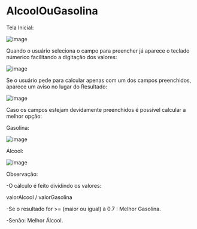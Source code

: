 # AlcoolOuGasolina

Tela Inicial:

![image](https://user-images.githubusercontent.com/87779901/198722625-1503b84a-4247-4388-9667-df58810eeb4a.png)


Quando o usuário seleciona o campo para preencher já aparece o teclado númerico facilitando a digitação dos valores:

![image](https://user-images.githubusercontent.com/87779901/198722983-662719bb-3f10-4218-a7c9-666507b6535d.png)


Se o usuário pede para calcular apenas com um dos campos preenchidos, aparece um aviso no lugar do Resultado:

![image](https://user-images.githubusercontent.com/87779901/198725925-f6deceed-6695-476a-a309-1240e9b05ea2.png)


Caso os campos estejam devidamente preenchidos é possivel calcular a melhor opção:

Gasolina:

![image](https://user-images.githubusercontent.com/87779901/198723785-03cb2548-e0fe-437d-9c9d-9d449b27adf2.png)


Álcool:

![image](https://user-images.githubusercontent.com/87779901/198723981-d59f3a27-e4e5-4479-af2a-bafbc3c9ecaa.png)


Observação:

-O cálculo é feito dividindo os valores:

valorAlcool / valorGasolina

-Se o resultado for >= (maior ou igual) à 0.7 : Melhor Gasolina.

-Senão: Melhor Álcool.



